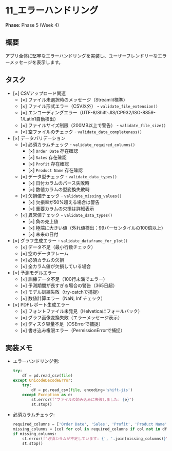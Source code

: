# 11_エラーハンドリング

**Phase**: Phase 5 (Week 4)

## 概要
アプリ全体に堅牢なエラーハンドリングを実装し、ユーザーフレンドリーなエラーメッセージを表示します。

## タスク
- [×] CSVアップロード関連
  - [×] ファイル未選択時のメッセージ（Streamlit標準）
  - [×] ファイル形式エラー（CSV以外） - `validate_file_extension()`
  - [×] エンコーディングエラー（UTF-8/Shift-JIS/CP932/ISO-8859-1/Latin1自動検出）
  - [×] ファイルサイズ制限（200MB以上で警告） - `validate_file_size()`
  - [×] 空ファイルのチェック - `validate_data_completeness()`
- [×] データバリデーション
  - [×] 必須カラムチェック - `validate_required_columns()`
    - [×] `Order Date` 存在確認
    - [×] `Sales` 存在確認
    - [×] `Profit` 存在確認
    - [×] `Product Name` 存在確認
  - [×] データ型チェック - `validate_data_types()`
    - [×] 日付カラムのパース失敗時
    - [×] 数値カラムの型変換失敗時
  - [×] 欠損値チェック - `validate_missing_values()`
    - [×] 欠損率が50%超える場合は警告
    - [×] 重要カラムの欠損は詳細表示
  - [×] 異常値チェック - `validate_data_types()`
    - [×] 負の売上値
    - [×] 極端に大きい値（外れ値検出：99パーセンタイルの100倍以上）
    - [×] 未来の日付
- [×] グラフ生成エラー - `validate_dataframe_for_plot()`
  - [×] データ不足（最小行数チェック）
  - [×] 空のデータフレーム
  - [×] 必須カラムの欠損
  - [×] 全カラム値が欠損している場合
- [×] 予測モデルエラー
  - [×] 訓練データ不足（100行未満でエラー）
  - [×] 予測期間が長すぎる場合の警告（365日超）
  - [×] モデル訓練失敗（try-catchで捕捉）
  - [×] 数値計算エラー（NaN, Inf チェック）
- [×] PDFレポート生成エラー
  - [×] フォントファイル未発見（Helveticaにフォールバック）
  - [×] グラフ画像変換失敗（エラーメッセージ表示）
  - [×] ディスク容量不足（OSErrorで捕捉）
  - [×] 書き込み権限エラー（PermissionErrorで捕捉）

## 実装メモ
- エラーハンドリング例:
  ```python
  try:
      df = pd.read_csv(file)
  except UnicodeDecodeError:
      try:
          df = pd.read_csv(file, encoding='shift-jis')
      except Exception as e:
          st.error(f"ファイルの読み込みに失敗しました: {e}")
          st.stop()
  ```
- 必須カラムチェック:
  ```python
  required_columns = ['Order Date', 'Sales', 'Profit', 'Product Name']
  missing_columns = [col for col in required_columns if col not in df.columns]
  if missing_columns:
      st.error(f"必須カラムが不足しています: {', '.join(missing_columns)}")
      st.stop()
  ```
